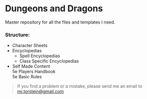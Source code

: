 # Dungeons and Dragons
Master repository for all the files and templates I need.

### Structure:
  - Character Sheets
  - Encyclopedias
    - Spell Encyclopedias
    - Class Specific Encyclopedias
  - Self Made Content  
5e Players Handbook  
5e Basic Rules  


> If you find a problem or a mistake, please send me an email to mr.torstein@gmail.com
